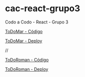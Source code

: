 # cac-react-grupo3

Codo a Codo - React - Grupo 3

[ToDoMar - Código](https://github.com/romanrios/cac-react-grupo3/tree/main/ToDoMar/)

[ToDoMar - Deploy](https://romanrios.github.io/cac-react-grupo3/ToDoMar/dist/)

//

[ToDoRoman - Código](https://github.com/romanrios/cac-react-grupo3/tree/main/ToDoRoman/)

[ToDoRoman - Deploy](https://romanrios.github.io/cac-react-grupo3/ToDoRoman/dist/)
